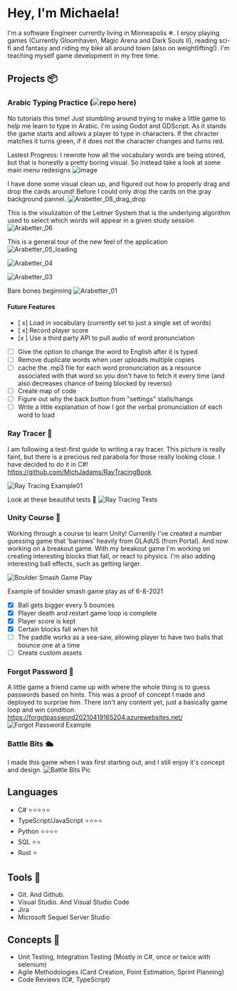 ﻿# Hey, I'm Michaela! 

I'm a software Engineer currently living in Minneapolis ❄. I enjoy playing games (Currently Gloomhaven, Magic Arena and Dark Souls II), reading sci-fi and fantasy and riding my bike all around town (also on weightlifting!). I'm teaching myself game development in my free time. 

## Projects 📦

### Arabic Typing Practice (![repo here](https://github.com/MichJadams/ArabicTyping)) 
No tutorials this time! Just stumbling around trying to make a little game to help me learn to type in Arabic. I'm using Godot and GDScript. As it stands the game starts and allows a player to type in characters. If the chracter matches it turns green, if it does not the character changes and turns red. 

Lastest Progress: 
I rewrote how all the vocabulary words are being stored, but that is honestly a pretty boring visual. So instead take a look at some main menu redesigns 
![image](https://github.com/MichJadams/MichJAdams/assets/30957743/579f984e-3268-4203-8753-79b1b9471b1a)

I have done some visual clean up, and figured out how to properly drag and drop the cards around! Before I could only drop the cards on the gray background pannel. 
![Arabetter_08_drag_drop](https://github.com/MichJadams/MichJAdams/assets/30957743/5913f8d1-ca97-49b4-9631-bd05a2ea17ff)

This is the visulization of the Leitner System that is the underlying algorithm used to select which words will appear in a given study session
![Arabetter_06](https://github.com/MichJadams/MichJAdams/assets/30957743/2bd4e554-0695-4183-9db3-3748c0209db0)

This is a general tour of the new feel of the application
![Arabetter_05_loading](https://github.com/MichJadams/MichJAdams/assets/30957743/14f4aee1-9f55-4969-8f65-839d4b0c9e51)

![Arabetter_04](https://github.com/MichJadams/MichJAdams/assets/30957743/dd65fc4b-35d8-4545-a03c-dde7c8fc0d1e)

![Arabetter_03](https://github.com/MichJadams/MichJAdams/assets/30957743/e02389b0-99a1-4e65-9cbc-0e0126c652a4)

Bare bones beginning
![Arabetter_01](https://github.com/MichJadams/MichJAdams/assets/30957743/2d3e5886-dc6c-4c1c-a10d-9734cebaffeb)
#### Future Features 
 - [ x] Load in vocabulary (currently set to just a single set of words)
 - [ x] Record player score
 - [x ] Use a third party API to pull audio of word pronunciation
 - [ ] Give the option to change the word to English after it is typed
 - [ ] Remove duplicate words when user uploads multiple copies
 - [ ] cache the .mp3 file for each word pronunciation as a resource associated with that word so you don't have to fetch it every time (and also decreases chance of being blocked by reverso)
 - [ ] Create map of code
 - [ ] Figure out why the back button from "settings" stalls/hangs
 - [ ] Write a little explanation of how I got the verbal pronunciation of each word to load 
       
### Ray Tracer 🎨
I am following a test-first guide to writing a ray tracer. 
This picture is really faint, but there is a precious red parabola for those really looking close.
I have decided to do it in C#! 
https://github.com/MichJadams/RayTracingBook

![Ray Tracing Example01](RayTracingExample01.png)

Look at these beautiful tests 🧪
![Ray Tracing Tests](RayTracingTests.png)


### Unity Course 🎒
Working through a course to learn Unity! Currently I've created a number guessing game that 'barrows' heavily from GLAdUS (from Portal). 
And now working on a breakout game.
With my breakout game I'm working on creating interesting blocks that fall, or react to physics. 
I'm also adding interesting ball effects, such as getting larger. 

![Boulder Smash Game Play](BoulderSmashGamePlay.gif)

Example of boulder smash game play as of 6-8-2021

 - [x] Ball gets bigger every 5 bounces
 - [x] Player death and restart game loop is complete 
 - [x] Player score is kept
 - [x] Certain blocks fall when hit 
 - [ ] The paddle works as a sea-saw, allowing player to have two balls that bounce one at a time
 - [ ] Create custom assets 

### Forgot Password 🤔
A little game a friend came up with where the whole thing is to guess passwords based on hints. This was a proof of concept I made and deployed to surprise him. There isn't any content yet, just a basically game loop and win condition.
https://forgotpassword20210419165204.azurewebsites.net/
![Forgot Password Example](ForgotPasswordExample.png)

### Battle Bits 🛳
I made this game when I was first starting out, and I still enjoy it's concept and design.
![Battle Bits Pic](battleBitsPic.png)

## Languages 
- C# ⭐⭐⭐⭐⭐
- TypeScript/JavaScript ⭐⭐⭐⭐
- Python ⭐⭐⭐⭐
- SQL ⭐⭐
- Rust ⭐

## Tools 🔨
- Git. And Github. 
- Visual Studio. And Visual Studio Code
- Jira
- Microsoft Sequel Server Studio 

## Concepts 💭
- Unit Testing, Integration Testing (Mostly in C#, once or twice with selenium)
- Agile Methodologies (Card Creation, Point Estimation, Sprint Planning)
- Code Reviews (C#, TypeScript)
